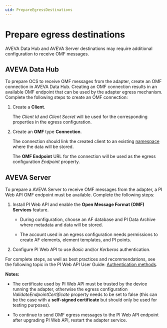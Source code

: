 ```yaml
---
uid: PrepareEgressDestinations
---
```


# Prepare egress destinations

AVEVA Data Hub and AVEVA Server destinations may require additional configuration to receive OMF messages.

## AVEVA Data Hub

To prepare OCS to receive OMF messages from the adapter, create an OMF connection in AVEVA Data Hub. Creating an OMF connection results in an available OMF endpoint that can be used by the adapter egress mechanism. Complete the following steps to create an OMF connection:

1. Create a **Client**.

   The *Client Id* and *Client Secret* will be used for the corresponding properties in the egress configuration.

2. Create an **OMF** type **Connection**.

   The connection should link the created client to an existing [namespace](https://docs.osisoft.com/bundle/ocs/page/set-up/namespaces/namespaces-concept.html) where the data will be stored.

   The **OMF Endpoint** URL for the connection will be used as the egress configuration *Endpoint* property.

## AVEVA Server

To prepare a AVEVA Server to receive OMF messages from the adapter, a PI Web API OMF endpoint must be available. Complete the following steps:

1. Install PI Web API and enable the **Open Message Format (OMF) Services** feature.

    - During configuration, choose an AF database and PI Data Archive where metadata and data will be stored.

    - The account used in an egress configuration needs permissions to create AF elements, element templates, and PI points.

2. Configure PI Web API to use *Basic* and/or *Kerberos* authentication.

 For complete steps, as well as best practices and recommendations, see the following topic in the PI Web API User Guide: [Authentication methods](https://docs.osisoft.com/bundle/pi-web-api/page/authentication-methods.html).

**Notes:**

- The certificate used by PI Web API must be trusted by the device running the adapter, otherwise the egress configuration *ValidateEndpointCertificate* property needs to be set to false (this can be the case with a **self-signed certificate** but should only be used for testing purposes).

- To continue to send OMF egress messages to the PI Web API endpoint after upgrading PI Web API, restart the adapter service.
